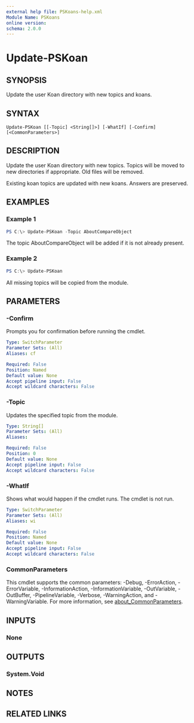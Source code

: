 ```yaml
---
external help file: PSKoans-help.xml
Module Name: PSKoans
online version:
schema: 2.0.0
---
```


# Update-PSKoan

## SYNOPSIS
Update the user Koan directory with new topics and koans.

## SYNTAX

```
Update-PSKoan [[-Topic] <String[]>] [-WhatIf] [-Confirm] [<CommonParameters>]
```

## DESCRIPTION
Update the user Koan directory with new topics. Topics will be moved to new directories if appropriate. Old files will be removed.

Existing koan topics are updated with new koans. Answers are preserved.

## EXAMPLES

### Example 1
```powershell
PS C:\> Update-PSKoan -Topic AboutCompareObject
```

The topic AboutCompareObject will be added if it is not already present.

### Example 2
```powershell
PS C:\> Update-PSKoan
```

All missing topics will be copied from the module.

## PARAMETERS

### -Confirm
Prompts you for confirmation before running the cmdlet.

```yaml
Type: SwitchParameter
Parameter Sets: (All)
Aliases: cf

Required: False
Position: Named
Default value: None
Accept pipeline input: False
Accept wildcard characters: False
```

### -Topic
Updates the specified topic from the module.

```yaml
Type: String[]
Parameter Sets: (All)
Aliases:

Required: False
Position: 0
Default value: None
Accept pipeline input: False
Accept wildcard characters: False
```

### -WhatIf
Shows what would happen if the cmdlet runs.
The cmdlet is not run.

```yaml
Type: SwitchParameter
Parameter Sets: (All)
Aliases: wi

Required: False
Position: Named
Default value: None
Accept pipeline input: False
Accept wildcard characters: False
```

### CommonParameters
This cmdlet supports the common parameters: -Debug, -ErrorAction, -ErrorVariable, -InformationAction, -InformationVariable, -OutVariable, -OutBuffer, -PipelineVariable, -Verbose, -WarningAction, and -WarningVariable. For more information, see [about_CommonParameters](http://go.microsoft.com/fwlink/?LinkID=113216).

## INPUTS

### None

## OUTPUTS

### System.Void

## NOTES

## RELATED LINKS
